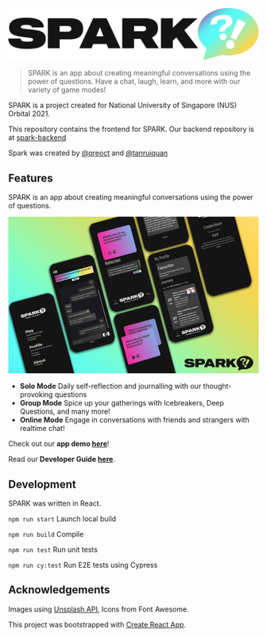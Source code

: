 ![pic](src/assets/Logo_holo.svg)

>SPARK is an app about creating meaningful conversations using the power of questions. Have a chat, laugh, learn, and more with our variety of game modes!

SPARK is a project created for National University of Singapore (NUS) Orbital 2021.

This repository contains the frontend for SPARK. Our backend repository is at [spark-backend](https://github.com/tanruiquan/spark-backend)

Spark was created by [@qreoct](https://github.com/qreoct) and [@tanruiquan](https://github.com/tanruiquan)

## Features

SPARK is an app about creating meaningful conversations using the power of questions. 

![screenshot](.github/img.jpg)

- **Solo Mode** Daily self-reflection and journalling with our thought-provoking questions
- **Group Mode** Spice up your gatherings with Icebreakers, Deep Questions, and many more!
- **Online Mode** Engage in conversations with friends and strangers with realtime chat! 

Check out our **app demo [here](https://sparkorbital.herokuapp.com)**!

Read our **Developer Guide [here](https://drive.google.com/file/d/1rBX3eTu-_Ej0wZ66G5d3ZcEXTdBqhxs4/view?usp=sharing)**.

## Development

SPARK was written in React.

`npm run start` Launch local build

`npm run build` Compile

`npm run test` Run unit tests

`npm run cy:test` Run E2E tests using Cypress

## Acknowledgements

Images using [Unsplash API](https://unsplash.com/developers), Icons from Font Awesome.

This project was bootstrapped with [Create React App](https://github.com/facebook/create-react-app).
